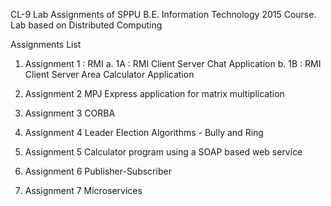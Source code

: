 CL-9 Lab Assignments of SPPU B.E. Information Technology 2015 Course. 
Lab based on Distributed Computing

Assignments List
1. Assignment 1 : RMI
    a. 1A : RMI Client Server Chat Application
    b. 1B : RMI Client Server Area Calculator Application

2. Assignment 2
MPJ Express application for matrix multiplication

3. Assignment 3
CORBA

4. Assignment 4
Leader Election Algorithms - Bully and Ring

5. Assignment 5
Calculator program using a SOAP based web service

6. Assignment 6
Publisher-Subscriber

7. Assignment 7
Microservices